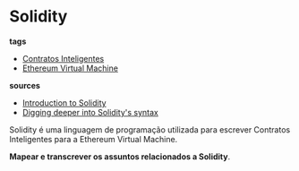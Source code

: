 # Solidity
**tags**
- [Contratos Inteligentes](./Contratos_Inteligentes.md)
- [Ethereum Virtual Machine](./Ethereum_Virtual_Machine.md)

**sources**
- [Introduction to Solidity](https://learnweb3.io/degrees/ethereum-developer-degree/freshman/introduction-to-solidity/)
- [Digging deeper into Solidity's syntax](https://learnweb3.io/degrees/ethereum-developer-degree/sophomore/digging-deeper-into-soliditys-syntax/)

Solidity é uma linguagem de programação utilizada para escrever Contratos Inteligentes para a Ethereum Virtual Machine.

**Mapear e transcrever os assuntos relacionados a Solidity**.
